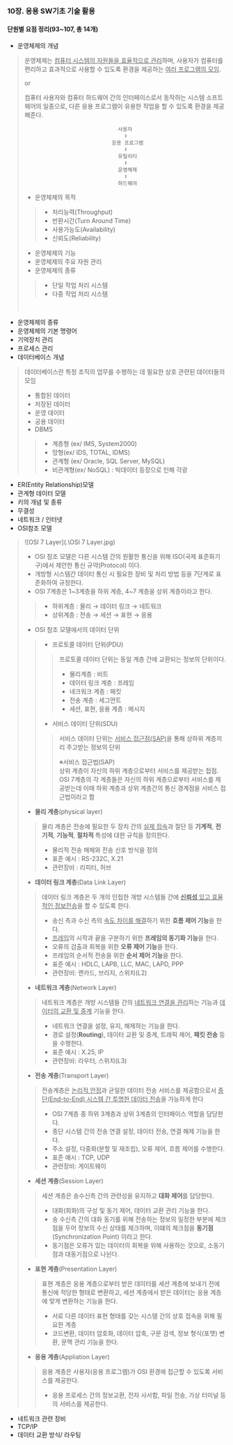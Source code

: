 

### 10장. 응용 SW기초 기술 활용 

#### 단원별 요점 정리(93~107, 총 14개) 

- 운영체제의 개념 

> 운영체제는 <u>컴퓨터 시스템의 자원들을 효율적으로 관리</u>하며, 사용자가 컴퓨터를 편리하고 효과적으로 사용할 수 있도록 환경을 제공하는 <u>여러 프로그램의 모임</u>. 
>
> or
>
> 컴퓨터 사용자와 컴퓨터 하드웨어 간의 인터페이스로서 동작하는 시스템 소프트웨어의 일종으로, 다른 응용 프로그램이 유용한 작업을 할 수 있도록 환경을 제공해준다. 
>
> ```
> 								사용자 
> 								  ↕
> 						      응용 프로그램 
> 								  ↕
> 							    유틸리티
> 								  ↕
> 							    운영체제
> 								  ↕
> 								하드웨어
> ```
>
> * 운영체제의 목적 
>
> > * 처리능력(Throughput)
> > * 반환시간(Turn Around Time)
> > * 사용가능도(Availability)
> > * 신뢰도(Reliability)
>
> * 운영체제의 기능 
> * 운영체제의 주요 자원 관리 
> * 운영체제의 종류
>
> > * 단일 작업 처리 시스템 
> > * 다중 작업 처리 시스템 
>
> ​															

- 운영체제의 종류 
- 운영체제의 기본 명령어
- 기억장치 관리
- 프로세스 관리
- 데이터베이스 개념 

> 데이터베이스란 특정 조직의 업무를 수행하는 데 필요한 상호 관련된 데이터들의 모임 
>
> * 통합된 데이터  
> * 저장된 데이터 
> * 운영 데이터 
> * 공용 데이터 
> * DBMS
>
> > * 계층형 (ex/  IMS, System2000)
> > * 망형(ex/ IDS, TOTAL, IDMS)
> > * 관계형 (ex/ Oracle, SQL Server, MySQL)
> > * 비관계형(ex/ NoSQL) : 빅데이터 등장으로 인해 각광 

- ER(Entity Relationship)모델 
- 관계형 데이터 모델 
- 키의 개념 및 종류 
- 무결성
- 네트워크 / 인터넷 
- OSI참조 모델 

> ![OSI 7 Layer](.\OSI 7 Layer.jpg)
>
> - OSI 참조 모델은 다른 시스템 간의 원활한 통신을 위해 ISO(국제 표준화기구)에서 제안한 통신 규약(Protocol) 이다. 
> - 개방형 시스템간 데이터 통신 시 필요한 장비 및 처리 방법 등을 7단계로 표준화하여 규정한다. 
> - OSI 7계층은 1~3계층을 하위 계층, 4~7 계층을 상위 계층이라고 한다. 
>
> > * 하위계층 : 물리 → 데이터 링크 → 네트워크
> > * 상위계층 : 전송 → 세션 → 표현 → 응용 
>
> - OSI 참조 모델에서의 데이터 단위
>
> > * 프로토콜 데이터 단위(PDU)
> >
> > > 프로토콜 데이터 단위는 동일 계층 간에 교환되는 정보의 단위이다. 
> > >
> > > * 물리계층 : 비트
> > > * 데이터 링크 계층 : 프레임
> > > * 네크워크 계층 : 패킷
> > > * 전송 계층 : 세그먼트
> > > * 세션, 표현, 응용 계층 : 메시지 
> >
> > - 서비스 데이터 단위(SDU)
> >
> > > 서비스 데이터 단위는 <u>서비스 접근점(SAP)</u>을 통해 상하위 계층끼리 주고받는 정보의 단위
> > >
> > > ※서비스 접근법(SAP)<br>상위 계층이 자신의 하위 계층으로부터 서비스를 제공받는 접점.<br>OSI 7계층의 각 계층들은 자신의 하위 계층으로부터 서비스를 제공받는데 이때 하위 계층과 상위 계층간의 통신 경계점을 서비스 접근법이라고 함 
>
> - **물리 계층**(physical layer)
>
> > 물리 계층은 전송에 필요한 두 장치 간의 <u>실제 접속</u>과 절단 등 **기계적**, **전기적**, **기능적**, **절차적** 특성에 대한 규칙을 정의한다. 
> >
> > * 물리적 전송 매체와 전송 신호 방식을 정의
> > * 표준 예시 : RS-232C, X.21
> > * 관련장비 : 리피터, 허브
>
> - **데이터 링크 계층**(Data Link Layer)
>
> > 데이터 링크 계층은 두 개의 인접한 개방 시스템들 간에 <u>**신뢰성** 있고 효율적인 정보전송</u>을 할 수 있도록 한다. 
> >
> > * 송신 측과 수신 측의 <u>속도 차이를 해결</u>하기 위한 **흐름 제어 기능**을 한다. 
> > * <u>프레임</u>의 시작과 끝을 구분하기 위한 **프레임의 동기화 기능**을 한다. 
> > * 오류의 검출과 회복을 위한 **오류 제어 기능**을 한다. 
> > * 프레임의 순서적 전송을 위한 **순서 제어 기능**을 한다. 
> > * 표준 예시 : HDLC, LAPB, LLC, MAC, LAPD, PPP
> > * 관련장비: 랜카드, 브리지, 스위치(L2)
>
> - **네트워크 계층**(Network Layer)
>
> > 네트워크 계층은 개방 시스템들 간의 <u>네트워크 연결을 관리</u>하는 기능과 <u>데이터의 교환 및 중계</u> 기능을 한다. 
> >
> > * 네트워크 연결을 설정, 유지, 해제하는 기능을 한다. 
> > * 경로 설정(**Routing**), 데이터 교환 및 중계, 트래픽 제어, **패킷 전송** 등을 수행한다. 
> > * 표준 예시 : X.25, IP 
> > * 관련장비: 라우터, 스위치(L3)
>
> - **전송 계층**(Transport Layer)
>
> > 전송계층은 <u>논리적 안정</u>과 균일한 데이터 전송 서비스를 제공함으로서 <u>종단(End-to-End) 시스템 간 투명한 데이터 전송</u>을 가능하게 한다 
> >
> > * OSI 7계층 중 하위 3계층과 상위 3계층의 인터페이스 역할을 담당한다. 
> > * 종단 시스템 간의 전송 연결 설정, 데이터 전송, 연결 해제 기능을 한다. 
> > * 주소 설정, 다중화(분할 및 재조립), 오류 제어, 흐름 제어를 수행한다. 
> > * 표준 예시 : TCP, UDP
> > * 관련장비: 게이트웨이 
>
> - **세션 계층**(Session Layer)
>
> > 세션 계층은 송수신측 간의 관련성을 유지하고 **대화 제어**를 담당한다. 
> >
> > * 대화(회화)의 구성 및 동기 제어, 데이터 교환 관리 기능을 한다. 
> > * 송 수신측 간의 대화 동기를 위해 전송하는 정보의 일정한 부분에 체크점을 두어 정보의 수신 상태를 체크하며, 이떄의 체크점을 **동기점**(Synchronization Point) 이라고 한다. 
> > * 동기점은 오류가 있는 데이터의 회복을 위해 사용하는 것으로, 소동기점과 대동기점으로 나뉜다. 
>
> - **표현 계층**(Presentation Layer)
>
> > 표현 계층은 응용 계층으로부터 받은 데이터를 세션 계층에 보내기 전에 통신에 적당한 형태로 변환하고, 세션 계층에서 받은 데이터는 응용 계층에 맞게 변환하는 기능을 한다. 
> >
> > * 서로 다른 데이터 표현 형태를 갖는 시스템 간의 상호 접속을 위해 필요한 계층 
> > * 코드변환, 데이터 암호화, 데이터 압축, 구문 검색, 정보 형식(포맷) 변환, 문맥 관리 기능을 한다. 
>
> - **응용 계층**(Appliation Layer) 
>
> > 응용 계층은 사용자(응용 프로그램)가 OSI 환경에 접근할 수 있도록 서비스를 제공한다. 
> >
> > * 응용 프로세스 간의 정보교환, 전자 사서함, 파일 전송, 가상 터미널 등의 서비스를 제공한다. 

- 네트워크 관련 장비 
- TCP/IP
- 데이터 교환 방식/ 라우팅 


